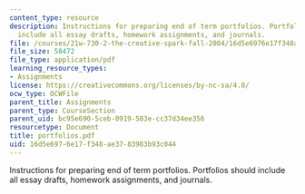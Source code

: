 ```yaml
---
content_type: resource
description: Instructions for preparing end of term portfolios. Portfolios should
  include all essay drafts, homework assignments, and journals.
file: /courses/21w-730-2-the-creative-spark-fall-2004/16d5e6976e17f348ae3783983b93c044_portfolios.pdf
file_size: 58472
file_type: application/pdf
learning_resource_types:
- Assignments
license: https://creativecommons.org/licenses/by-nc-sa/4.0/
ocw_type: OCWFile
parent_title: Assignments
parent_type: CourseSection
parent_uid: bc95e690-5ceb-0919-503e-cc37d34ee356
resourcetype: Document
title: portfolios.pdf
uid: 16d5e697-6e17-f348-ae37-83983b93c044
---
```

Instructions for preparing end of term portfolios. Portfolios should include all essay drafts, homework assignments, and journals.